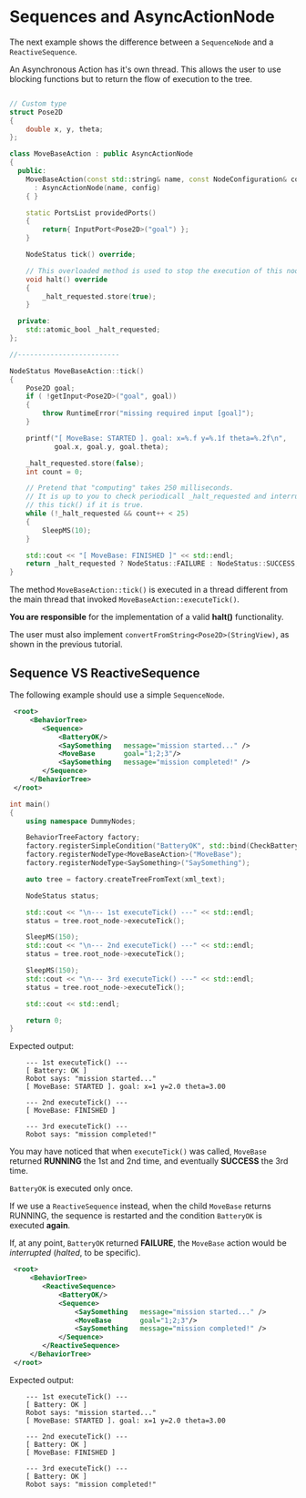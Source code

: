 # Sequences and AsyncActionNode

The next example shows the difference between a `SequenceNode` and a 
`ReactiveSequence`.

An Asynchronous Action has it's own thread. This allows the user to 
use blocking functions but to return the flow of execution 
to the tree.

```C++

// Custom type
struct Pose2D
{
    double x, y, theta;
};

class MoveBaseAction : public AsyncActionNode
{
  public:
    MoveBaseAction(const std::string& name, const NodeConfiguration& config)
      : AsyncActionNode(name, config)
    { }

    static PortsList providedPorts()
    {
        return{ InputPort<Pose2D>("goal") };
    }

    NodeStatus tick() override;

    // This overloaded method is used to stop the execution of this node.
    void halt() override
    {
        _halt_requested.store(true);
    }

  private:
    std::atomic_bool _halt_requested;
};

//-------------------------

NodeStatus MoveBaseAction::tick()
{
    Pose2D goal;
    if ( !getInput<Pose2D>("goal", goal))
    {
        throw RuntimeError("missing required input [goal]");
    }

    printf("[ MoveBase: STARTED ]. goal: x=%.f y=%.1f theta=%.2f\n", 
           goal.x, goal.y, goal.theta);

    _halt_requested.store(false);
    int count = 0;

    // Pretend that "computing" takes 250 milliseconds.
    // It is up to you to check periodicall _halt_requested and interrupt
    // this tick() if it is true.
    while (!_halt_requested && count++ < 25)
    {
        SleepMS(10);
    }

    std::cout << "[ MoveBase: FINISHED ]" << std::endl;
    return _halt_requested ? NodeStatus::FAILURE : NodeStatus::SUCCESS;
}
```

The method `MoveBaseAction::tick()` is executed in a thread different from the 
main thread that invoked `MoveBaseAction::executeTick()`.

__You are responsible__ for the implementation of a valid __halt()__ functionality.

The user must also implement `convertFromString<Pose2D>(StringView)`,
as shown in the previous tutorial.


## Sequence VS ReactiveSequence

The following example should use a simple `SequenceNode`.

```XML hl_lines="3"
 <root>
     <BehaviorTree>
        <Sequence>
            <BatteryOK/>
            <SaySomething   message="mission started..." />
            <MoveBase       goal="1;2;3"/>
            <SaySomething   message="mission completed!" />
        </Sequence>
     </BehaviorTree>
 </root>
```

```C++
int main()
{
    using namespace DummyNodes;

    BehaviorTreeFactory factory;
    factory.registerSimpleCondition("BatteryOK", std::bind(CheckBattery));
    factory.registerNodeType<MoveBaseAction>("MoveBase");
    factory.registerNodeType<SaySomething>("SaySomething");

    auto tree = factory.createTreeFromText(xml_text);

    NodeStatus status;

    std::cout << "\n--- 1st executeTick() ---" << std::endl;
    status = tree.root_node->executeTick();

    SleepMS(150);
    std::cout << "\n--- 2nd executeTick() ---" << std::endl;
    status = tree.root_node->executeTick();

    SleepMS(150);
    std::cout << "\n--- 3rd executeTick() ---" << std::endl;
    status = tree.root_node->executeTick();

    std::cout << std::endl;

    return 0;
}
```

Expected output:

``` 
    --- 1st executeTick() ---
    [ Battery: OK ]
    Robot says: "mission started..."
    [ MoveBase: STARTED ]. goal: x=1 y=2.0 theta=3.00

    --- 2nd executeTick() ---
    [ MoveBase: FINISHED ]

    --- 3rd executeTick() ---
    Robot says: "mission completed!"
```

You may have noticed that when `executeTick()` was called, `MoveBase` returned
__RUNNING__ the 1st and 2nd time, and eventually __SUCCESS__ the 3rd time.

`BatteryOK` is executed only once. 

If we use a `ReactiveSequence` instead, when the child `MoveBase` returns RUNNING,
the sequence is restarted and the condition `BatteryOK` is executed __again__.

If, at any point, `BatteryOK` returned __FAILURE__, the `MoveBase` action
would be _interrupted_ (_halted_, to be specific).

```XML hl_lines="3"
 <root>
     <BehaviorTree>
        <ReactiveSequence>
            <BatteryOK/>
            <Sequence>
                <SaySomething   message="mission started..." />
                <MoveBase       goal="1;2;3"/>
                <SaySomething   message="mission completed!" />
            </Sequence>
        </ReactiveSequence>
     </BehaviorTree>
 </root>
```


Expected output:

``` 
    --- 1st executeTick() ---
    [ Battery: OK ]
    Robot says: "mission started..."
    [ MoveBase: STARTED ]. goal: x=1 y=2.0 theta=3.00

    --- 2nd executeTick() ---
    [ Battery: OK ]
    [ MoveBase: FINISHED ]

    --- 3rd executeTick() ---
    [ Battery: OK ]
    Robot says: "mission completed!"
```



